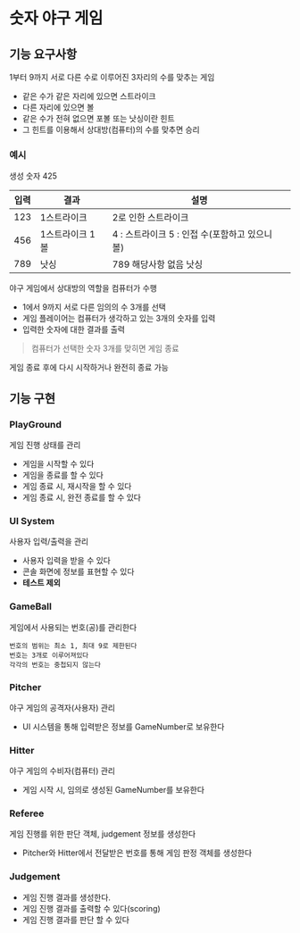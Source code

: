 # 숫자 야구 게임

## 기능 요구사항

1부터 9까지 서로 다른 수로 이루어진 3자리의 수를 맞추는 게임

* 같은 수가 같은 자리에 있으면 스트라이크
* 다른 자리에 있으면 볼
* 같은 수가 전혀 없으면 포볼 또는 낫싱이란 힌트
* 그 힌트를 이용해서 상대방(컴퓨터)의 수를 맞추면 승리

### 예시

생성 숫자 425

| 입력 | 결과            | 설명                                            |
| ---- | --------------- | ----------------------------------------------- |
| 123  | 1스트라이크     | 2로 인한 스트라이크                             |
| 456  | 1스트라이크 1볼 | 4 : 스트라이크 5  : 인접 수(포함하고 있으니 볼) |
| 789  | 낫싱            | 789 해당사항 없음 낫싱                          |

야구 게임에서 상대방의 역할을 컴퓨터가 수행

* 1에서 9까지 서로 다른 임의의 수 3개를 선택
* 게임 플레이어는 컴퓨터가 생각하고 있는 3개의 숫자를 입력
* 입력한 숫자에 대한 결과를 출력

> 컴퓨터가 선택한 숫자 3개를 맞히면 게임 종료

게임 종료 후에 다시 시작하거나 완전히 종료 가능

## 기능 구현

### PlayGround

게임 진행 상태를 관리

- 게임을 시작할 수 있다
- 게임을 종료를 할 수 있다
- 게임 종료 시, 재시작을 할 수 있다
- 게임 종료 시, 완전 종료를 할 수 있다

### UI System

사용자 입력/출력을 관리

- 사용자 입력을 받을 수 있다
- 콘솔 화면에 정보를 표현할 수 있다
- **테스트 제외**

### GameBall

게임에서 사용되는 번호(공)를 관리한다

```text
번호의 범위는 최소 1, 최대 9로 제한된다
번호는 3개로 이루어져있다
각각의 번호는 중첩되지 않는다
```

### Pitcher

야구 게임의 공격자(사용자) 관리

- UI 시스템을 통해 입력받은 정보를 GameNumber로 보유한다

### Hitter

야구 게임의 수비자(컴퓨터) 관리

- 게임 시작 시, 임의로 생성된 GameNumber를 보유한다

### Referee

게임 진행를 위한 판단 객체, judgement 정보를 생성한다

- Pitcher와 Hitter에서 전달받은 번호를 통해 게임 판정 객체를 생성한다

### Judgement

- 게임 진행 결과를 생성한다.
- 게임 진행 결과를 출력할 수 있다(scoring)
- 게임 진행 결과를 판단 할 수 있다